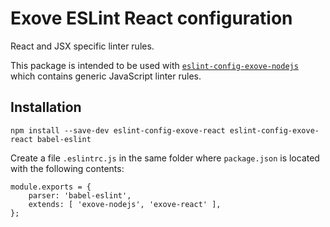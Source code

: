 # Exove ESLint React configuration

React and JSX specific linter rules.

This package is intended to be used with [`eslint-config-exove-nodejs`](https://github.com/Exove/eslint-config-exove-react) which contains generic JavaScript linter rules.

## Installation

	npm install --save-dev eslint-config-exove-react eslint-config-exove-react babel-eslint

Create a file `.eslintrc.js` in the same folder where `package.json` is located with the following contents:

	module.exports = {
		parser: 'babel-eslint',
		extends: [ 'exove-nodejs', 'exove-react' ],
	};
